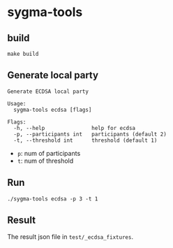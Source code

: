# sygma-tools


## build
```
make build
```
## Generate local party
```
Generate ECDSA local party

Usage:
  sygma-tools ecdsa [flags]

Flags:
  -h, --help               help for ecdsa
  -p, --participants int   participants (default 2)
  -t, --threshold int      threshold (default 1)
```
* `p`: num of participants
* `t`: num of threshold

## Run
```
./sygma-tools ecdsa -p 3 -t 1
```
## Result
The result json file in `test/_ecdsa_fixtures`.



